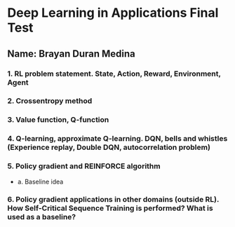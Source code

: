 # Deep Learning in Applications Final Test

## Name: Brayan Duran Medina

### 1. RL problem statement. State, Action, Reward, Environment, Agent

### 2. Crossentropy method

### 3. Value function, Q-function

### 4. Q-learning, approximate Q-learning. DQN, bells and whistles (Experience replay, Double DQN, autocorrelation problem)

### 5. Policy gradient and REINFORCE algorithm

-   a. Baseline idea

### 6. Policy gradient applications in other domains (outside RL). How Self-Critical Sequence Training is performed? What is used as a baseline?
